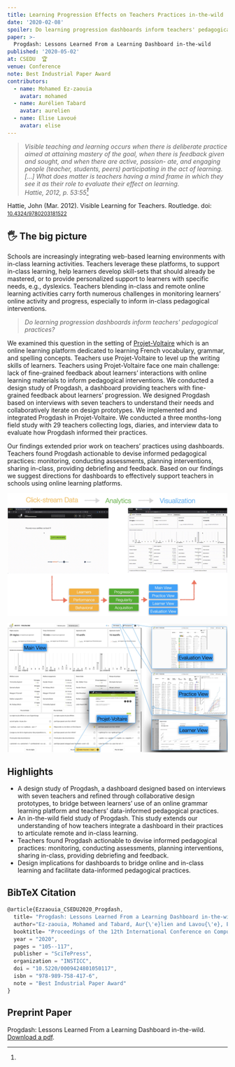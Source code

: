```yaml
---
title: Learning Progression Effects on Teachers Practices in-the-wild
date: '2020-02-08'
spoiler: Do learning progression dashboards inform teachers' pedagogical practices?
paper: >-
  Progdash: Lessons Learned From a Learning Dashboard in-the-wild
published: '2020-05-02'
at: CSEDU  🏆
venue: Conference
note: Best Industrial Paper Award
contributors: 
  - name: Mohamed Ez-zaouia
    avatar: mohamed
  - name: Aurélien Tabard
    avatar: aurelien
  - name: Elise Lavoué
    avatar: elise
---
```


> _Visible teaching and learning occurs when there is deliberate practice aimed at attaining mastery of the goal, when there is feedback given and sought, and when there are active, passion- ate, and engaging people (teacher, students, peers) participating in the act of learning. [...] What does matter is teachers having a mind frame in which they see it as their role to evaluate their effect on learning._ <br/>
> <cite>Hattie, 2012, p. 53:55[^Hattie]</cite>

[^Hattie]:
  Hattie, John (Mar. 2012). Visible Learning for Teachers. Routledge. doi: <a href="https://doi.org/10.4324/9780203181522" target="_blank"><small>10.4324/9780203181522</small></a>

## 🖐️ The big picture

Schools are increasingly integrating web-based learning environments with in-class learning activities. Teachers leverage these platforms, to support in-class learning, help learners develop skill-sets that should already be mastered, or to provide personalized support to learners with specific needs, e.g., dyslexics. Teachers blending in-class and remote online learning activities carry forth numerous challenges in monitoring learners’ online activity and progress, especially to inform in-class pedagogical interventions.

>*Do learning progression dashboards inform teachers' pedagogical practices?*

We examined this question in the setting of <a href="https://projet-voltaire.fr" target="_blank">Projet-Voltaire</a> which is an online learning platform dedicated to learning French vocabulary, grammar, and spelling concepts. Teachers use Projet-Voltaire to level up the writing skills of learners. Teachers using Projet-Voltaire face one main challenge: lack of fine-grained feedback about learners’ interactions with online learning materials to inform pedagogical interventions. We conducted a design study of Progdash, a dashboard providing teachers with fine-grained feedback about learners’ progression. We designed Progdash based on interviews with seven teachers to understand their needs and collaboratively iterate on design prototypes. We implemented and integrated Progdash in Projet-Voltaire. We conducted a three months-long field study with 29 teachers collecting logs, diaries, and interview data to evaluate how Progdash informed their practices. 

Our findings extended prior work on teachers’ practices using dashboards. Teachers found Progdash actionable to devise informed pedagogical practices: monitoring, conducting assessments, planning interventions, sharing in-class, providing debriefing and feedback. Based on our findings we suggest directions for dashboards to effectively support teachers in schools using online learning platforms.


![The architecture of Progdash build upon the Project-Voltaire learning platform.](./progdash-arch.jpg)

![Overview of Progdash's views](./progdash-teaser.jpg)

## Highlights

- A design study of Progdash, a dashboard designed based on interviews with seven teachers and refined through collaborative design prototypes, to bridge between learners’ use of an online grammar learning platform and teachers’ data-informed pedagogical practices.
- An in-the-wild field study of Progdash. This study extends our understanding of how teachers integrate a dashboard in their practices to articulate remote and in-class learning.
- Teachers found Progdash actionable to devise informed pedagogical practices: monitoring, conducting assessments, planning interventions, sharing in-class, providing debriefing and feedback.
- Design implications for dashboards to bridge online and in-class learning and facilitate data-informed pedagogical practices.

## BibTeX Citation
```jsx
@article{Ezzaouia_CSEDU2020_Progdash,
  title= "Progdash: Lessons Learned From a Learning Dashboard in-the-wild",
  author="Ez-zaouia, Mohamed and Tabard, Aur{\'e}lien and Lavou{\'e}, Elise",
  booktitle= "Proceedings of the 12th International Conference on Computer Supported Education - Volume 2: CSEDU",
  year = "2020",
  pages = "105--117",
  publisher = "SciTePress",
  organization = "INSTICC",
  doi = "10.5220/0009424801050117",
  isbn = "978-989-758-417-6",
  note = "Best Industrial Paper Award"
}
```

## Preprint Paper

Progdash: Lessons Learned From a Learning Dashboard in-the-wild.
<a href="./Ezzaouia_CSEDU2020_Progdash.pdf" target="_blank">Download a pdf</a>.
